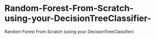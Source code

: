 # Random-Forest-From-Scratch-using-your-DecisionTreeClassifier-
Random Forest From Scratch (using your DecisionTreeClassifier)
